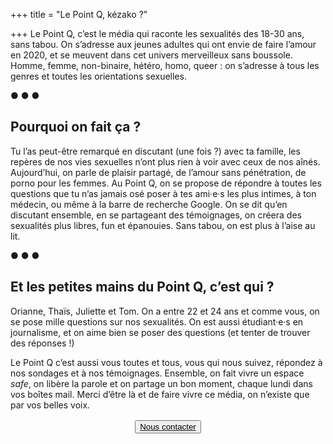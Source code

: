 +++
title = "Le Point Q, kézako&nbsp;?"

+++
Le Point Q, c’est le média qui raconte les sexualités des 18-30 ans, sans tabou. On s’adresse aux jeunes adultes qui ont envie de faire l’amour en 2020, et se meuvent dans cet univers merveilleux sans boussole. Homme, femme, non-binaire, hétéro, homo, queer : on s’adresse à tous les genres et toutes les orientations sexuelles.

<p class='separator'>● ● ●</p>

## Pourquoi on fait ça ?

Tu l’as peut-être remarqué en discutant (une fois ?) avec ta famille, les repères de nos vies sexuelles n’ont plus rien à voir avec ceux de nos aînés. Aujourd’hui, on parle de plaisir partagé, de l’amour sans pénétration, de porno pour les femmes. Au Point Q, on se propose de répondre à toutes les questions que tu n’as jamais osé poser à tes ami·e·s les plus intimes, à ton médecin, ou même à la barre de recherche Google. On se dit qu’en discutant ensemble, en se partageant des témoignages, on créera des sexualités plus libres, fun et épanouies. Sans tabou, on est plus à l’aise au lit.

<p class='separator'>● ● ●</p>

## Et les petites mains du Point Q, c’est qui ?

Orianne, Thaïs, Juliette et Tom. On a entre 22 et 24 ans et comme vous, on se pose mille questions sur nos sexualités. On est aussi étudiant·e·s en journalisme, et on aime bien se poser des questions (et tenter de trouver des réponses !)

Le Point Q c’est aussi vous toutes et tous, vous qui nous suivez, répondez à nos sondages et à nos témoignages. Ensemble, on fait vivre un espace _safe_, on libère la parole et on partage un bon moment, chaque lundi dans vos boîtes mail. Merci d’être là et de faire vivre ce média, on n’existe que par vos belles voix.

<a href='mailto:lepointq.newsletter@gmail.com'>
<button class='inverted' style='display: block; margin: 1rem auto;'>Nous contacter</button>
</a>